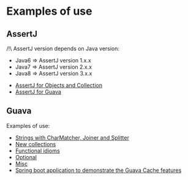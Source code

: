 # Examples of use

## AssertJ
/!\ AssertJ version depends on Java version:
- Java6 => AssertJ version 1.x.x
- Java7 => AssertJ version 2.x.x
- Java8 => AssertJ version 3.x.x

* [AssertJ for Objects and Collection](https://github.com/ptaillard/guava-assertJ-examples/blob/master/src/test/java/com/dojo/assertj/AssertJShould.java)
* [AssertJ for Guava](https://github.com/ptaillard/guava-assertJ-examples/blob/master/src/test/java/com/dojo/assertj/AssertJGuavaShould.java)

## Guava
Examples of use:
* [Strings with CharMatcher, Joiner and Splitter](https://github.com/ptaillard/guava-assertJ-examples/tree/master/src/test/java/com/dojo/guava/strings)
* [New collections](https://github.com/ptaillard/guava-assertJ-examples/tree/master/src/test/java/com/dojo/guava/collections)
* [Functional idioms](https://github.com/ptaillard/guava-assertJ-examples/tree/master/src/test/java/com/dojo/guava/functional)
* [Optional](https://github.com/ptaillard/guava-assertJ-examples/tree/master/src/test/java/com/dojo/guava/optional)
* [Misc](https://github.com/ptaillard/guava-assertJ-examples/tree/master/src/test/java/com/dojo/guava/misc)
* [Spring boot application to demonstrate the Guava Cache features](https://github.com/ptaillard/guava-assertJ-examples/blob/master/src/main/java/com/dojo/guava/GuavaApplication.java)

